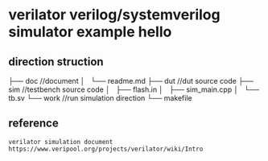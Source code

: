 # verilator verilog/systemverilog simulator example hello

## direction struction
├── doc //document
│   └── readme.md
├── dut //dut source code
├── sim //testbench source code
│   ├── flash.in
│   ├── sim_main.cpp
│   └── tb.sv
└── work //run simulation direction
    └── makefile

## reference 
	verilator simulation document
	https://www.veripool.org/projects/verilator/wiki/Intro
